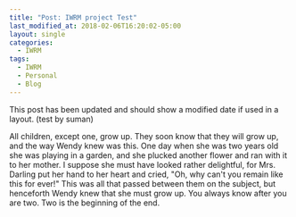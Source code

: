 ```yaml
---
title: "Post: IWRM project Test"
last_modified_at: 2018-02-06T16:20:02-05:00
layout: single
categories:
  - IWRM
tags:
  - IWRM
  - Personal
  - Blog
---
```


This post has been updated and should show a modified date if used in a layout. (test by suman)

All children, except one, grow up. They soon know that they will grow up, and the way Wendy knew was this. One day when she was two years old she was playing in a garden, and she plucked another flower and ran with it to her mother. I suppose she must have looked rather delightful, for Mrs. Darling put her hand to her heart and cried, "Oh, why can't you remain like this for ever!" This was all that passed between them on the subject, but henceforth Wendy knew that she must grow up. You always know after you are two. Two is the beginning of the end.